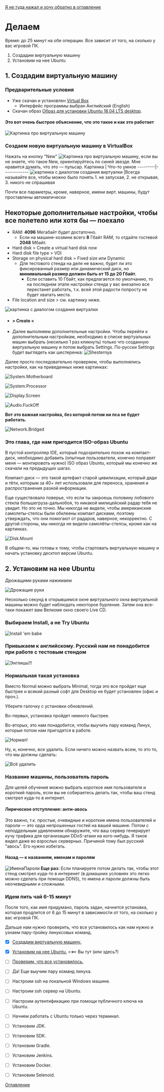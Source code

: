 [Я не туда нажал и хочу обратно в оглавление](./000%20toc.md)
# Делаем
Время: до 25 минут на обе операции. Все зависит от того, на сколько у вас игровой ПК.

1. Создадим виртуальную машину
2. Установим на нее Ubuntu

## 1. Создадим виртуальную машину
### Предварительные условия
- Уже скачан и установлен [Virtual Box](https://www.virtualbox.org)
    - Интерфейс программы выбран Английский (English)
- Скачан образ [Образ для установки Ubuntu 18.04 LTS desktop](https://ubuntu.com/download/alternative-downloads).

#### Это вот очень быстрое объяснение, что это такое и как это работает
![Картинка про виртуальную машину](./img/005%20whattafuckisvm.jpg)

### Создаем новую виртуальную машину в VirtualBox
Нажать на кнопку "New" ![Картинка про виртуальную машину](./img/005%20new%20button.jpg), если вы не знаете, что такое New, ориентируйтесь по синей звезде. Мне нравится думать, что это — пульсар.
Картинка | Что-то умное
---------|-------------
![картинка с диалогом создания виртуалки](./img/005%20create%20virtual%20machine%20dialogue.jpg) |Всегда называйте все, чтобы можно было понять 1. не запуская, 2. не открывая, 3. никого не спрашивая

Почти все параметры, кроме, наверное, имени вирт. машины, будут проставлены автоматически

## Некоторые дополнительные настройки, чтобы все полетело или хотя бы — поехало
- RAM: **4096** Мегабайт будет достаточно. 
  - Если на машине-хозяине всего **8** Гбайт RAM, то отдайте гостевой **2048** Мбайт.
- Hard disk > Create a virtual hard disk now
- Hard disk file type > VDI
- Storage on physical hard disk > Fixed size или Dynamic
  - Для тестового стенда на деле не важно, будет ли это фиксированный размер или динамический диск, но **минимальный размер должен быть от 15 до 20 Гбайт.**
    - Если оставить 10 Гбайт, как предлагается по умолчанию, то на последнем этапе настройки стенда у вас внезапно все перестанет работать, т.к. всей этой радости попросту не будет хватать места.
- File location and size > см. картинку ниже.

![картинка с диалогом создания виртуалки](./img/005%20VmHardDisk.jpg)
- #### > Create <
- Далее выполняем дополнительные настройки.
Чтобы перейти к дополнительным настройкам, необходимо в списке виртуальных машин выбрать (несильно 1 раз кликнуть) только что созданную виртуальную машину и потом выбрать Settings. По-русски Settings будет выглядеть как шестеренка:
![Shesternya](./img/005%20SettingsButtn.png)

Далее просто последовательно проверяем, чтобы выполнялись настройки, как на приведенных ниже картинках:

![System.Motherboard](./img/005%20SystemMotherboard.png)

![System.Processor](./img/005%20SystemProcessor.png)

![Display.Screen](./img/005%20DisplayScreen.png)

![Audio.FuckOff](./img/005%20AudioEnableNein.png)

**Вот это важная настройка, без которой потом ни пса не будет работать.**

![Network.Bridged](./img/005%20NetworkBridged.png)

### Это глава, где нам пригодится ISO-образ Ubuntu
В пустой контроллер IDE, который подозрительно похож на компакт-диск, необходимо добавить (опытные пользователи, конечно поправят меня — *монтировать нужно*) ISO образ Ubuntu, который мы конечно же скачали на предыдущих шагах.

Компакт-диск — это такой артефакт старой цивилизации, который дяди и тёти, которым за 40+ лет использовали для переноса, хранения и распространения разной информации.

Еще существовало поверье, что если ты закроешь половину лобового стекла большегруза-дальнобоя, то никакой милицейский радар тебя не увидит. Но это не точно. Мы никогда не видели, чтобы американские самолеты-стелсы были обклеены компакт дисками, поэтому утверждать, что они помогают от радаров, наверное, некорректно. С другой стороны, мы никогда не видели самолёты-стелсы, кроме как на картинках.

![Disk.Mount](./img/005%20StorageMountIso.png)

В общем-то, мы готовы к тому, чтобы стартовать виртуальную машину и начать установку десктоп версии Ubuntu.

## 2. Установим на нее Ubuntu
Дрожащими руками нажимаем 

![Дрожащие руки](./img/005%20StartVm.png)

Несколько секунд в открывшемся окне виртуального окна виртуальной машины можно будет наблюдать некоторое бурление.
Затем она все-таки покажет вам Велкоме окно своего Live CD.
### Выбираем Install, а не Try Ubuntu
![Install 'em babe](./img/005%20WelcomeInstall.png)
### Привыкаем к английскому. Русский нам не понадобится при работе с тестовым стендом
![Энглишь!!!](./img/005%20InstallLang.png)
### Нормальная такая установка
Вместо Normal можно выбрать Minimal, тогда это все пройдет еще быстрее и всякий разный софт для Desktop не будет установлен (офис и проч.).

Уберите галочку с установки обновлений. 

Во-первых, установка пройдет немного быстрее.

Во-вторых, это нам понадобится, чтобы выучить пару команд Линух, которые потом нам пригодятся в работе.

![Нормал!](./img/005%20InstallNormalSkipUpdates.png)

Ну, и, конечно, все удалить. Если ничего можно назвать всем, то это то, что мы должны сделать:

![Всё удалить](./img/005%20EraseAndInstallNow.png)

### Название машины, пользователь пароль
Для целей обучения можно выбрать короткое имя пользователя и короткий пароль, если вы не собираетесь делать так, чтобы ваш стенд смотрел куда-то в интернет.
#### Лирическое отступление: анти-авось
Это важно, т.к. простые, очевидные и короткие имена пользователей и пароли — это орда непрошенных гостей на вашей машине. Потом с неподдельным удивлением обнаружите, что ваш сервер генерирует кучу трафика для организации DDoS-атаки на кого-нибудь. Я такое видел даже во взрослых серверных. Причиной тому был русский "авось". Его нужно избегать.
#### Назад — к названиям, именам и паролям

![ИменаПароли](./img/005%20UserNamePassword.png)
**Еще раз:** Если планируете потом делать так, чтобы этот стенд смотрел куда-то в интеренет (в домашних условиях это легко можно сделать при помощи DDNS), то имена и пароли должны быть неочевидными и сложными. 
### Идем пить чай 6-15 минут
После того, как имя придумано, пароль задан, начнется установка, которая продлится от 6 до 15 минут в зависимости от того, на сколько у вас игровой ПК.

Дальше нам нужно проверить, что все установилось как нам нужно и узнаем пару-тройку линуксовых команд.

- [x] [Создадим виртуальную машину.](005%20vm%20and%20ubuntu.md)
- [x] [Установим на нее Ubuntu.](005%20vm%20and%20ubuntu.md) <<== Вы тут (или здесь?)
- [ ] [Проверим, что все установилось.](006%20checkWeAreOkay.md)
- [ ] Да! Еще выучим пару команд линуха.
- [ ] Настроим ssh на локальной Windows машине.
- [ ] Настроим ssh сервер на Ubuntu.
- [ ] Настроим аутентификацию при помощи публичного ключа на Ubuntu.
- [ ] Начнем работать с Ubuntu только через терминал.
- [ ] Установим JDK.
- [ ] Установим SDK.
- [ ] Установим Gradle.
- [ ] Установим Jenkins.
- [ ] Установим Docker.
- [ ] Установим Selenoid.


[Оглавление](./000%20toc.md)